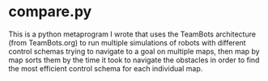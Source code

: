 # compare.py

This is a python metaprogram I wrote that uses the TeamBots architecture (from TeamBots.org) to run multiple simulations of robots with different control schemas trying to navigate to a goal on multiple maps, then map by map sorts them by the time it took to navigate the obstacles in order to find the most efficient control schema for each individual map.
